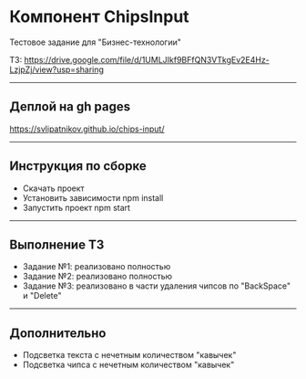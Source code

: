 # Компонент ChipsInput

Тестовое задание для "Бизнес-технологии"

ТЗ: https://drive.google.com/file/d/1UMLJIkf9BFfQN3VTkgEv2E4Hz-LzjpZj/view?usp=sharing

---

## Деплой на gh pages

https://svlipatnikov.github.io/chips-input/

---

## Инструкция по сборке

- Скачать проект
- Установить зависимости npm install
- Запустить проект npm start

---

## Выполнение ТЗ

- Задание №1: реализовано полностью
- Задание №2: реализовано полностью
- Задание №3: реализовано в части удаления чипсов по "BackSpace" и "Delete"

---

## Дополнительно

- Подсветка текста с нечетным количеством "кавычек"
- Подсветка чипса с нечетным количеством "кавычек"
